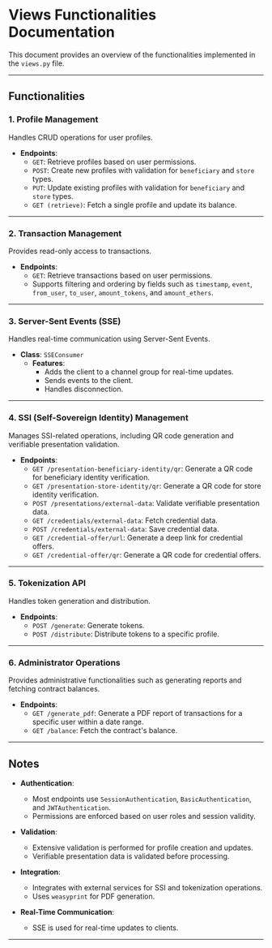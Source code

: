 # Views Functionalities Documentation

This document provides an overview of the functionalities implemented in the `views.py` file.

---

## Functionalities

### **1. Profile Management**
Handles CRUD operations for user profiles.

- **Endpoints**:
  - `GET`: Retrieve profiles based on user permissions.
  - `POST`: Create new profiles with validation for `beneficiary` and `store` types.
  - `PUT`: Update existing profiles with validation for `beneficiary` and `store` types.
  - `GET (retrieve)`: Fetch a single profile and update its balance.

---

### **2. Transaction Management**
Provides read-only access to transactions.

- **Endpoints**:
  - `GET`: Retrieve transactions based on user permissions.
  - Supports filtering and ordering by fields such as `timestamp`, `event`, `from_user`, `to_user`, `amount_tokens`, and `amount_ethers`.

---

### **3. Server-Sent Events (SSE)**
Handles real-time communication using Server-Sent Events.

- **Class**: `SSEConsumer`
  - **Features**:
    - Adds the client to a channel group for real-time updates.
    - Sends events to the client.
    - Handles disconnection.

---

### **4. SSI (Self-Sovereign Identity) Management**
Manages SSI-related operations, including QR code generation and verifiable presentation validation.

- **Endpoints**:
  - `GET /presentation-beneficiary-identity/qr`: Generate a QR code for beneficiary identity verification.
  - `GET /presentation-store-identity/qr`: Generate a QR code for store identity verification.
  - `POST /presentations/external-data`: Validate verifiable presentation data.
  - `GET /credentials/external-data`: Fetch credential data.
  - `POST /credentials/external-data`: Save credential data.
  - `GET /credential-offer/url`: Generate a deep link for credential offers.
  - `GET /credential-offer/qr`: Generate a QR code for credential offers.

---

### **5. Tokenization API**
Handles token generation and distribution.

- **Endpoints**:
  - `POST /generate`: Generate tokens.
  - `POST /distribute`: Distribute tokens to a specific profile.

---

### **6. Administrator Operations**
Provides administrative functionalities such as generating reports and fetching contract balances.

- **Endpoints**:
  - `GET /generate_pdf`: Generate a PDF report of transactions for a specific user within a date range.
  - `GET /balance`: Fetch the contract's balance.

---

## Notes

- **Authentication**:
  - Most endpoints use `SessionAuthentication`, `BasicAuthentication`, and `JWTAuthentication`.
  - Permissions are enforced based on user roles and session validity.

- **Validation**:
  - Extensive validation is performed for profile creation and updates.
  - Verifiable presentation data is validated before processing.

- **Integration**:
  - Integrates with external services for SSI and tokenization operations.
  - Uses `weasyprint` for PDF generation.

- **Real-Time Communication**:
  - SSE is used for real-time updates to clients.

---